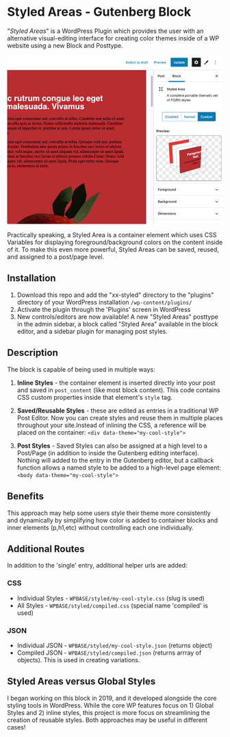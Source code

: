 # Styled Areas - Gutenberg Block
"*Styled Areas*" is a WordPress Plugin which provides the user with an alternative visual-editing interface for creating color themes inside of a WP website using a new Block and Posttype. 

![Screenshot of Styled Areas interface](src/library/img/styled-controlswithpreview.jpg)

Practically speaking, a Styled Area is a container element which uses CSS Variables for displaying foreground/background colors on the content inside of it. To make this even more powerful, Styled Areas can be saved, reused, and assigned to a post/page level.

## Installation

1. Download this repo and add the "xx-styled" directory to the "plugins" directory of your WordPress installation `/wp-content/plugins/`
2. Activate the plugin through the 'Plugins' screen in WordPress
3. New controls/editors are now available! A new "Styled Areas" posttype in the admin sidebar, a block called "Styled Area" available in the block editor, and a sidebar plugin for managing post styles.


## Description

The block is capable of being used in multiple ways: 

1. **Inline Styles** - the container element is inserted directly into your post and saved in `post_content` (like most block content). This code contains CSS custom properties inside that element's `style` tag.

2. **Saved/Reusable Styles** - these are edited as entries in a traditional WP Post Editor. Now you can create styles and reuse them in multiple places throughout your site.Instead of inlining the CSS, a reference will be placed on the container: `<div data-theme="my-cool-style">`

3. **Post Styles** - Saved Styles can also be assigned at a high level to a Post/Page (in addition to inside the Gutenberg editing interface). Nothing will added to the entry in the Gutenberg editor, but a callback function allows a named style to be added to a high-level page element: `<body data-theme="my-cool-style">`



<!-- 
There is default support if you create light/dark modes:

```
<body data-theme="custom">
<body data-theme="light">
<body data-theme="dark">
``` -->


## Benefits
This approach may help some users style their theme more consistently and dynamically by simplifying how color is added to container blocks and inner elements (p,h1,etc) without controlling each one individually.


## Additional Routes
In addition to the 'single' entry, additional helper urls are added:

### CSS
- Individual Styles - `WPBASE/styled/my-cool-style.css` (slug is used)
- All Styles - `WPBASE/styled/compiled.css` (special name 'compiled' is used)
<!-- - Entry Styles - `WPBASE/styled-entry/[ID].css` (ID is used, this will pluck any used inline/saved styles and place them in a compiled CSS format) -->

### JSON
- Individual JSON - `WPBASE/styled/my-cool-style.json` (returns object)
- Compiled JSON - `WPBASE/styled/compiled.json` (returns arrray of objects). This is used in creating variations.




## Styled Areas versus Global Styles
I began working on this block in 2019, and it developed alongside the core styling tools in WordPress. While the core WP features focus on 1) Global Styles and 2) inline styles, this project is more focus on streamlining the creation of reusable styles. Both approaches may be useful in different cases!

